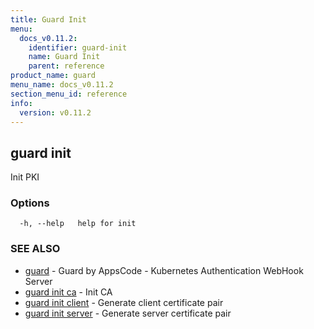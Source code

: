 ```yaml
---
title: Guard Init
menu:
  docs_v0.11.2:
    identifier: guard-init
    name: Guard Init
    parent: reference
product_name: guard
menu_name: docs_v0.11.2
section_menu_id: reference
info:
  version: v0.11.2
---
```


## guard init

Init PKI

### Options

```
  -h, --help   help for init
```

### SEE ALSO

* [guard](/docs/v0.11.2/reference/guard)	 - Guard by AppsCode - Kubernetes Authentication WebHook Server
* [guard init ca](/docs/v0.11.2/reference/guard_init_ca)	 - Init CA
* [guard init client](/docs/v0.11.2/reference/guard_init_client)	 - Generate client certificate pair
* [guard init server](/docs/v0.11.2/reference/guard_init_server)	 - Generate server certificate pair

